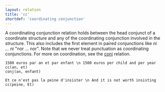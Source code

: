 ```yaml
---
layout: relation
title: 'cc'
shortdef: 'coordinating conjunction'
---
```


A coordinating conjunction relation holds between the head conjunct of a coordinate structure and any of the coordinating conjunction involved in the structure. This also includes the first element in paired conjunctions like _ni ... ni_ "nor ... nor". Note that we never treat punctuation as coordinating conjunctions. For more on coordination, see the [conj]() relation. 

~~~ sdparse
1500 euros par an et par enfant \n 1500 euros per child and per year
cc(an, et)
conj(an, enfant)
~~~

~~~ sdparse
Et ce n'est pas la peine d'insister \n And it is not worth insisting
cc(peine, Et)
~~~
